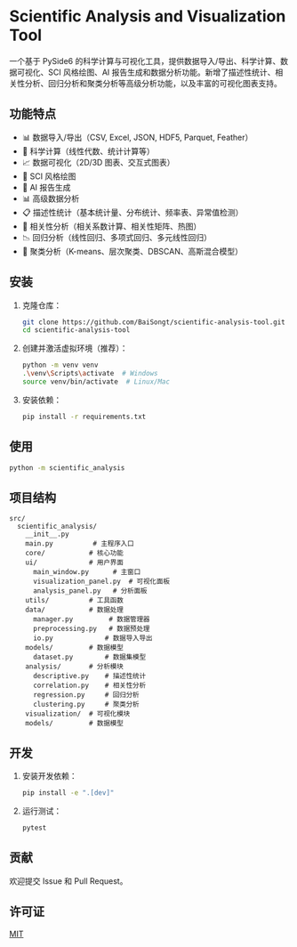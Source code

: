 # Scientific Analysis and Visualization Tool

一个基于 PySide6 的科学计算与可视化工具，提供数据导入/导出、科学计算、数据可视化、SCI 风格绘图、AI 报告生成和数据分析功能。新增了描述性统计、相关性分析、回归分析和聚类分析等高级分析功能，以及丰富的可视化图表支持。

## 功能特点

- 📊 数据导入/导出（CSV, Excel, JSON, HDF5, Parquet, Feather）
- 🔢 科学计算（线性代数、统计计算等）
- 📈 数据可视化（2D/3D 图表、交互式图表）
- 🎨 SCI 风格绘图
- 🤖 AI 报告生成
- 📊 高级数据分析
- 📋 描述性统计（基本统计量、分布统计、频率表、异常值检测）
- 🔄 相关性分析（相关系数计算、相关性矩阵、热图）
- 📉 回归分析（线性回归、多项式回归、多元线性回归）
- 🧩 聚类分析（K-means、层次聚类、DBSCAN、高斯混合模型）

## 安装

1. 克隆仓库：
   ```bash
   git clone https://github.com/BaiSongt/scientific-analysis-tool.git
   cd scientific-analysis-tool
   ```

2. 创建并激活虚拟环境（推荐）：
   ```bash
   python -m venv venv
   .\venv\Scripts\activate  # Windows
   source venv/bin/activate  # Linux/Mac
   ```

3. 安装依赖：
   ```bash
   pip install -r requirements.txt
   ```

## 使用

```bash
python -m scientific_analysis
```

## 项目结构

```
src/
  scientific_analysis/
    __init__.py
    main.py          # 主程序入口
    core/           # 核心功能
    ui/             # 用户界面
      main_window.py      # 主窗口
      visualization_panel.py  # 可视化面板
      analysis_panel.py   # 分析面板
    utils/          # 工具函数
    data/           # 数据处理
      manager.py         # 数据管理器
      preprocessing.py   # 数据预处理
      io.py             # 数据导入导出
    models/         # 数据模型
      dataset.py        # 数据集模型
    analysis/       # 分析模块
      descriptive.py    # 描述性统计
      correlation.py    # 相关性分析
      regression.py     # 回归分析
      clustering.py     # 聚类分析
    visualization/  # 可视化模块
    models/         # 数据模型
```

## 开发

1. 安装开发依赖：
   ```bash
   pip install -e ".[dev]"
   ```

2. 运行测试：
   ```bash
   pytest
   ```

## 贡献

欢迎提交 Issue 和 Pull Request。

## 许可证

[MIT](LICENSE)
